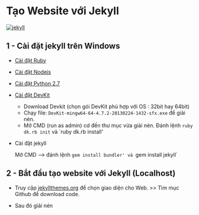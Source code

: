 # Tạo Website với Jekyll

[![jekyll](https://jekyllrb.com/img/logo-2x.png)](https://jekyllrb.com)

## 1 - Cài đặt jekyll trên Windows

* [Cài đặt Ruby ](http://rubyinstaller.org)

* [Cài đặt Nodejs](https://nodejs.org/)

* [Cài đặt Python 2.7](https://www.python.org/downloads/)

* [Cài đặt DevKit](http://rubyinstaller.org/downloads/)

    - Download Devkit (chọn gói DevKit phù hợp với OS : 32bit hay 64bit)
    - Chạy file: `DevKit-mingw64-64-4.7.2-20130224-1432-sfx.exe` để giải nén.
    - Mở CMD (run as admin) cd đến thư mục vừa giải nén. Đánh lệnh `ruby dk.rb init` và `ruby dk.rb install' 
               

* Cài đặt jekyll

    Mở CMD --> đánh lệnh `gem install bundler' và `gem install jekyll`
    
## 2 - Bắt đầu tạo website với Jekyll (Localhost)

* Truy cập [jekyllthemes.org](http://jekyllthemes.org) để chọn giao diện cho Web. >> Tìm mục Github để download code.

* Sau đó giải nén 
